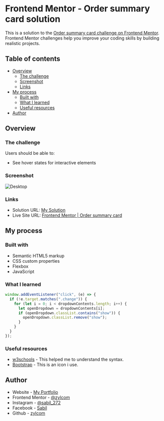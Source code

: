 # Frontend Mentor - Order summary card solution

This is a solution to the [Order summary card challenge on Frontend Mentor](https://www.frontendmentor.io/challenges/order-summary-component-QlPmajDUj). Frontend Mentor challenges help you improve your coding skills by building realistic projects.

## Table of contents

- [Overview](#overview)
  - [The challenge](#the-challenge)
  - [Screenshot](#screenshot)
  - [Links](#links)
- [My process](#my-process)
  - [Built with](#built-with)
  - [What I learned](#what-i-learned)
  - [Useful resources](#useful-resources)
- [Author](#author)


## Overview

### The challenge

Users should be able to:

- See hover states for interactive elements

### Screenshot

![Desktop](https://user-images.githubusercontent.com/67725925/130420922-ae48878d-580d-4578-bdc0-223b172a290a.png)

### Links

- Solution URL: [My Solution](https://www.frontendmentor.io/solutions/order-summary-component-use-flexbox-css-7JIsmWNP4)
- Live Site URL: [Frontend Mentor | Order summary card](https://zylcom.github.io/order-summary-component/)

## My process

### Built with

- Semantic HTML5 markup
- CSS custom properties
- Flexbox
- JavaScript

### What I learned

```js
window.addEventListener("click", (e) => {
  if (!e.target.matches(".change")) {
    for (let i = 0; i < dropdownContents.length; i++) {
      let openDropdown = dropdownContents[i];
      if (openDropdown.classList.contains("show")) {
        openDropdown.classList.remove("show");
      }
    }
  }
});
```

### Useful resources

- [w3schools](https://www.w3schools.com) - This helped me to understand the syntax.
- [Bootstrap](https://icons.getbootstrap.com) - This is an icon i use.

## Author

- Website - [My Portfolio](https://zylcom.github.io/)
- Frontend Mentor - [@zylcom](https://www.frontendmentor.io/profile/zylcom)
- Instagram - [@sabil_272](https://instagram.com/sabil_272)
- Facebook - [Sabil](https://www.facebook.com/sabil.sabil.7731247)
- Github - [zylcom](https://github.com/zylcom)

